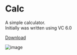# Calc
A simple calculator.  
Initially was written using VC 6.0

[Download](https://github.com/NN---/Calc/releases)

![image](https://user-images.githubusercontent.com/580536/149657842-160dd9da-1b0d-41be-b4c1-90bd3dfc1e10.png)
